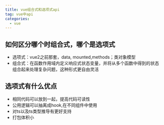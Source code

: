 ```yaml
---
title: vue组合式和选项式api
tag: vue中api
categories:
  - vue
---
```


## 如何区分哪个时组合式，哪个是选项式

* 选项式：vue2之前那套，data, mounted,methods；类对象模型
* 组合式：在函数作用域内定义响应式状态变量，并将从多个函数中得到的状态组合起来处理复杂问题，这种形式更自由灵活

## 选项式有什么优点

* 相同代码可以放到一起，提高代码可读性
* 公用逻辑可以抽离成hook,在不同组件中使用
* 对ts以及ts类型推导有更好支持
* 打包体积小
